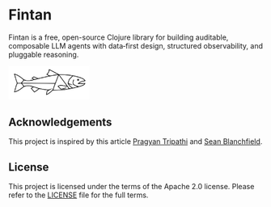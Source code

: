 Fintan
======

Fintan is a free, open-source Clojure library for building auditable, composable LLM agents with data‑first design, structured observability, and pluggable reasoning.

[<img src="./assets/fintan_logo.svg" alt="Fintan" width="160">](https://github.com/rorycawley/fintan)


## Acknowledgements

This project is inspired by this article [Pragyan Tripathi](https://bytes.vadeai.com/escaping-framework-prison-why-we-ditched-agentic-frameworks-for-simple-apis/) and [Sean Blanchfield](https://github.com/jentic/standard-agent).

## License

This project is licensed under the terms of the Apache 2.0 license. Please refer to the [LICENSE](./LICENSE) file for the full terms.
